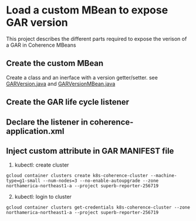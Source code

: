 # Load a custom MBean to expose GAR version
This project describes the different parts required to expose the verison of a GAR in Coherence MBeans

## Create the custom MBean

Create a class and an inerface with a version getter/setter. see [GARVersion.java](https://github.com/jplaroche2000/coherence_jmx/blob/master/src/main/java/ca/kafeine/coherence/listener/GARVersion.java) and [GARVersionMBean.java](https://github.com/jplaroche2000/coherence_jmx/blob/master/src/main/java/ca/kafeine/coherence/listener/GARVersionMBean.java)


## Create the GAR life cycle listener



## Declare the listener in coherence-application.xml

## Inject custom attribute in GAR MANIFEST file


1. kubectl: create cluster
```
gcloud container clusters create k8s-coherence-cluster --machine-type=g1-small --num-nodes=3 --no-enable-autoupgrade --zone northamerica-northeast1-a --project superb-reporter-256719
```

2. kubectl: login to cluster 
```
gcloud container clusters get-credentials k8s-coherence-cluster --zone northamerica-northeast1-a --project superb-reporter-256719 
```
